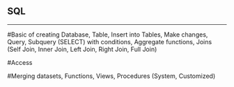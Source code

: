 ## SQL
---------------------------------------------------------------------
#Basic of creating Database, Table, Insert into Tables, Make changes,
Query, Subquery (SELECT) with conditions,
Aggregate functions,
Joins (Self Join, Inner Join, Left Join, Right Join, Full Join)

#Access

#Merging datasets,
Functions,
Views,
Procedures (System, Customized)
